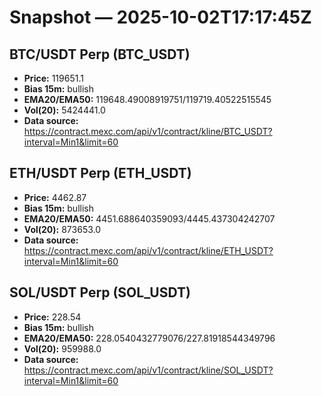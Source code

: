 # Snapshot — 2025-10-02T17:17:45Z

## BTC/USDT Perp (BTC_USDT)
- **Price:** 119651.1
- **Bias 15m:** bullish
- **EMA20/EMA50:** 119648.49008919751/119719.40522515545
- **Vol(20):** 5424441.0
- **Data source:** https://contract.mexc.com/api/v1/contract/kline/BTC_USDT?interval=Min1&limit=60

## ETH/USDT Perp (ETH_USDT)
- **Price:** 4462.87
- **Bias 15m:** bullish
- **EMA20/EMA50:** 4451.688640359093/4445.437304242707
- **Vol(20):** 873653.0
- **Data source:** https://contract.mexc.com/api/v1/contract/kline/ETH_USDT?interval=Min1&limit=60

## SOL/USDT Perp (SOL_USDT)
- **Price:** 228.54
- **Bias 15m:** bullish
- **EMA20/EMA50:** 228.0540432779076/227.81918544349796
- **Vol(20):** 959988.0
- **Data source:** https://contract.mexc.com/api/v1/contract/kline/SOL_USDT?interval=Min1&limit=60
